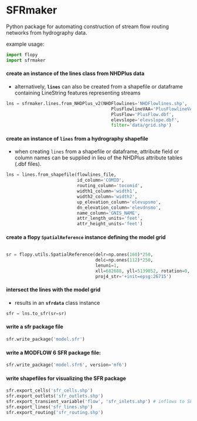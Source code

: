 SFRmaker
===
Python package for automating construction of stream flow routing networks from hydrography data.

example usage:  

```python
import flopy
import sfrmaker
```
#### create an instance of the lines class from NHDPlus data 
* alternatively, **`lines`** can also be created from a shapefile or dataframe containing LineString features representing streams

```python
lns = sfrmaker.lines.from_NHDPlus_v2(NHDFlowlines='NHDFlowlines.shp',  
                            			PlusFlowlineVAA='PlusFlowlineVAA.dbf',  
                            			PlusFlow='PlusFlow.dbf',  
                            			elevslope='elevslope.dbf',  
                            			filter='data/grid.shp')
```
#### create an instance of `lines` from a hydrography shapefile
* when creating `lines` from a shapefile or dataframe, attribute field or column names can be supplied in lieu of the NHDPlus attribute tables (.dbf files).


```python
lns = lines.from_shapefile(flowlines_file,
                           id_column='COMID',
                           routing_column='tocomid',
                           width1_column='width1',
                           width2_column='width2',
                           up_elevation_column='elevupsmo',
                           dn_elevation_column='elevdnsmo',
                           name_column='GNIS_NAME',
                           attr_length_units='feet',
                           attr_height_units='feet')
```
                     
#### create a flopy `SpatialReference` instance defining the model grid

```python

sr = flopy.utils.SpatialReference(delr=np.ones(160)*250,
                                  delc=np.ones(112)*250,
                                  lenuni=1,
                                  xll=682688, yll=5139052, rotation=0,
                                  proj4_str='+init=epsg:26715')
```

#### intersect the lines with the model grid
* results in an **`sfrdata`** class instance

```python
sfr = lns.to_sfr(sr=sr)
```

#### write a sfr package file

```python
sfr.write_package('model.sfr')
```
#### write a MODFLOW 6 SFR package file:

```python
sfr.write_package('model.sfr6', version='mf6')
```
#### write shapefiles for visualizing the SFR package
```python
sfr.export_cells('sfr_cells.shp')
sfr.export_outlets('sfr_outlets.shp')
sfr.export_transient_variable('flow', 'sfr_inlets.shp') # inflows to SFR network
sfr.export_lines('sfr_lines.shp')
sfr.export_routing('sfr_routing.shp')
```